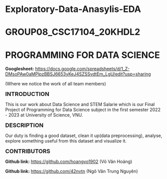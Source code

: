 # Exploratory-Data-Anasylis-EDA
# GROUP08_CSC17104_20KHDL2
# PROGRAMMING FOR DATA SCIENCE

**Googlesheet:** https://docs.google.com/spreadsheets/d/1_Z-DMsoPAw0aMPlpzBBSJ6653yKeJ4SZSSvdtEm_LgU/edit?usp=sharing

(Where we notice the work of all team members)

**<font size="4">INTRODUCTION</font>**

This is our work about Data Science and STEM Salarie which is our Final Project of Programming for Data Science subject in the first semester 2022 - 2023 at University of Science, VNU.

**<font size="4">DESCRIPTION</font>**

Our duty is finding a good dataset, clean it up(data preprocessing), analyse, explore something useful from this dataset and visualize it.

**<font size="4">CONTRIBUTORS</font>**

**Github link:** https://github.com/hoangvo1902 (Võ Văn Hoàng)

**Github link:** https://github.com/42nvtn (Ngô Văn Trung Nguyên)
